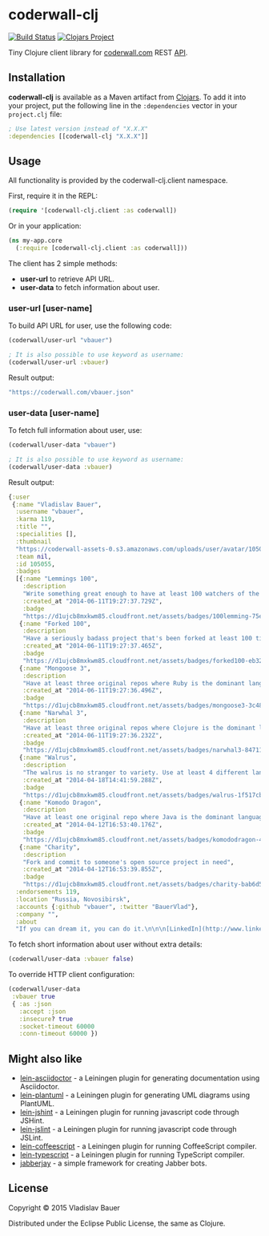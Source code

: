# coderwall-clj

[![Build Status](https://travis-ci.org/vbauer/coderwall-clj.svg?branch=master)](https://travis-ci.org/vbauer/coderwall-clj)
[![Clojars Project](https://img.shields.io/clojars/v/coderwall-clj.svg)](https://clojars.org/coderwall-clj)

Tiny Clojure client library for [coderwall.com](https://coderwall.com) REST [API](https://coderwall.com/api).


## Installation

**coderwall-clj** is available as a Maven artifact from [Clojars](https://clojars.org).
To add it into your project, put the following line in the `:dependencies` vector in your `project.clj` file:

```clojure
; Use latest version instead of "X.X.X"
:dependencies [[coderwall-clj "X.X.X"]]
```


## Usage

All functionality is provided by the coderwall-clj.client namespace.

First, require it in the REPL:
```clojure
(require '[coderwall-clj.client :as coderwall])
```

Or in your application:
```clojure
(ns my-app.core
  (:require [coderwall-clj.client :as coderwall]))
```

The client has 2 simple methods:

* **user-url** to retrieve API URL.
* **user-data** to fetch information about user.


### user-url [user-name]

To build API URL for user, use the following code:
```clojure
(coderwall/user-url "vbauer")

; It is also possible to use keyword as username:
(coderwall/user-url :vbauer)
```

Result output:
```clojure
"https://coderwall.com/vbauer.json"
```


### user-data [user-name]

To fetch full information about user, use:
```clojure
(coderwall/user-data "vbauer")

; It is also possible to use keyword as username:
(coderwall/user-data :vbauer)
```

Result output:
```clojure
{:user
 {:name "Vladislav Bauer",
  :username "vbauer",
  :karma 119,
  :title "",
  :specialities [],
  :thumbnail
  "https://coderwall-assets-0.s3.amazonaws.com/uploads/user/avatar/105055/52a677364752793dda3929cf8e4975ce.jpeg",
  :team nil,
  :id 105055,
  :badges
  [{:name "Lemmings 100",
    :description
    "Write something great enough to have at least 100 watchers of the project",
    :created_at "2014-06-11T19:27:37.729Z",
    :badge
    "https://d1ujcb8mxkwm85.cloudfront.net/assets/badges/100lemming-75ef69b417fed814e00911c952268ec8f46e670b2b7f1d3197e95e531530c5f3.png"}
   {:name "Forked 100",
    :description
    "Have a seriously badass project that's been forked at least 100 times",
    :created_at "2014-06-11T19:27:37.465Z",
    :badge
    "https://d1ujcb8mxkwm85.cloudfront.net/assets/badges/forked100-eb3235ebeb00483ef070677bead3e2c4037d5b3f9197d3f6c524a0b0bf185587.png"}
   {:name "Mongoose 3",
    :description
    "Have at least three original repos where Ruby is the dominant language",
    :created_at "2014-06-11T19:27:36.496Z",
    :badge
    "https://d1ujcb8mxkwm85.cloudfront.net/assets/badges/mongoose3-3c4898df9b91ea4bec8bce0c83908998df630cbbf749d2dcfadba121af2bf1fa.png"}
   {:name "Narwhal 3",
    :description
    "Have at least three original repos where Clojure is the dominant language",
    :created_at "2014-06-11T19:27:36.232Z",
    :badge
    "https://d1ujcb8mxkwm85.cloudfront.net/assets/badges/narwhal3-847117acebb115e6af72745807626e70f2fd591c45dc5d32caef41fbd0297029.png"}
   {:name "Walrus",
    :description
    "The walrus is no stranger to variety. Use at least 4 different languages throughout all your repos",
    :created_at "2014-04-18T14:41:59.288Z",
    :badge
    "https://d1ujcb8mxkwm85.cloudfront.net/assets/badges/walrus-1f517cbbd8f030099b8386c53d4ee40fece3fa146b6362accb3abddb436482cb.png"}
   {:name "Komodo Dragon",
    :description
    "Have at least one original repo where Java is the dominant language",
    :created_at "2014-04-12T16:53:40.176Z",
    :badge
    "https://d1ujcb8mxkwm85.cloudfront.net/assets/badges/komododragon-4a367331904f40950f6ad91fe236c48eec07fe8e0087471dbf7a17c6c6ed7923.png"}
   {:name "Charity",
    :description
    "Fork and commit to someone's open source project in need",
    :created_at "2014-04-12T16:53:39.855Z",
    :badge
    "https://d1ujcb8mxkwm85.cloudfront.net/assets/badges/charity-bab6d575c53894cc9e395db7cdb1f0f91f176fa0cc8122c5f824e672f3d556a4.png"}],
  :endorsements 119,
  :location "Russia, Novosibirsk",
  :accounts {:github "vbauer", :twitter "BauerVlad"},
  :company "",
  :about
  "If you can dream it, you can do it.\n\n\n[LinkedIn](http://www.linkedin.com/in/vladislavbauer) [Blog](http://twitter.com/BauerVlad) [Bitbucket](https://bitbucket.org/vbauer) [StackOverflow](http://stackoverflow.com/users/847626)\n\n"}}
```

To fetch short information about user without extra details:
```clojure
(coderwall/user-data :vbauer false)
```

To override HTTP client configuration:
```clojure
(coderwall/user-data
 :vbauer true
 { :as :json
   :accept :json
   :insecure? true
   :socket-timeout 60000
   :conn-timeout 60000 })
```


## Might also like

* [lein-asciidoctor](https://github.com/asciidoctor/asciidoctor-lein-plugin) - a Leiningen plugin for generating documentation using Asciidoctor.
* [lein-plantuml](https://github.com/vbauer/lein-plantuml) - a Leiningen plugin for generating UML diagrams using PlantUML.
* [lein-jshint](https://github.com/vbauer/lein-jshint) - a Leiningen plugin for running javascript code through JSHint.
* [lein-jslint](https://github.com/vbauer/lein-jslint) - a Leiningen plugin for running javascript code through JSLint.
* [lein-coffeescript](https://github.com/vbauer/lein-coffeescript) - a Leiningen plugin for running CoffeeScript compiler.
* [lein-typescript](https://github.com/vbauer/lein-typescript) - a Leiningen plugin for running TypeScript compiler.
* [jabberjay](https://github.com/vbauer/jabberjay) - a simple framework for creating Jabber bots.


## License

Copyright © 2015 Vladislav Bauer

Distributed under the Eclipse Public License, the same as Clojure.
